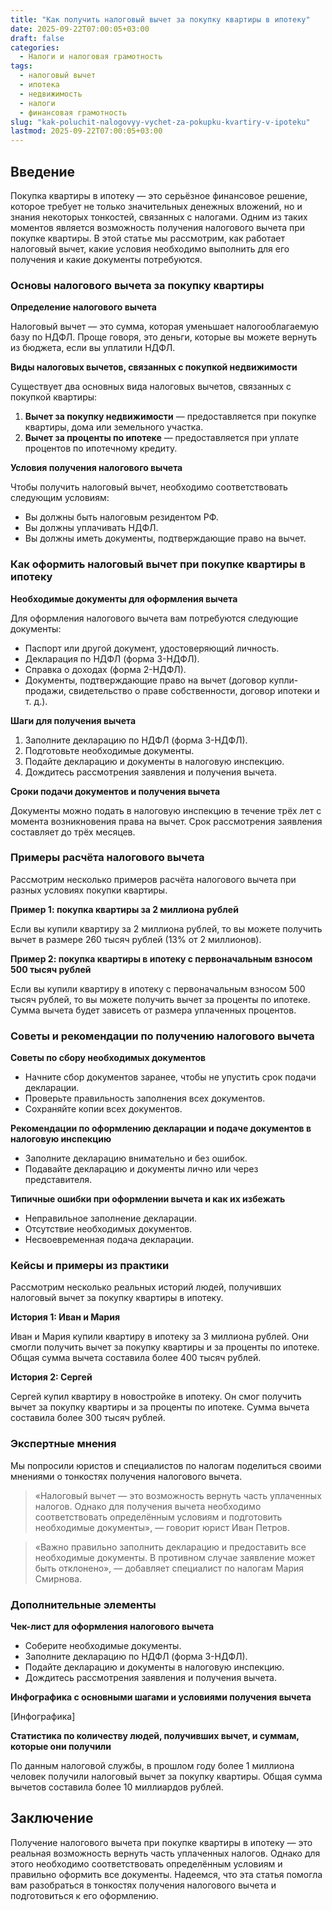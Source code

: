 ```yaml
---
title: "Как получить налоговый вычет за покупку квартиры в ипотеку"
date: 2025-09-22T07:00:05+03:00
draft: false
categories:
  - Налоги и налоговая грамотность
tags:
  - налоговый вычет
  - ипотека
  - недвижимость
  - налоги
  - финансовая грамотность
slug: "kak-poluchit-nalogovyy-vychet-za-pokupku-kvartiry-v-ipoteku"
lastmod: 2025-09-22T07:00:05+03:00
---
```


## Введение

Покупка квартиры в ипотеку — это серьёзное финансовое решение, которое требует не только значительных денежных вложений, но и знания некоторых тонкостей, связанных с налогами. Одним из таких моментов является возможность получения налогового вычета при покупке квартиры. В этой статье мы рассмотрим, как работает налоговый вычет, какие условия необходимо выполнить для его получения и какие документы потребуются.

### Основы налогового вычета за покупку квартиры

**Определение налогового вычета**

Налоговый вычет — это сумма, которая уменьшает налогооблагаемую базу по НДФЛ. Проще говоря, это деньги, которые вы можете вернуть из бюджета, если вы уплатили НДФЛ.

**Виды налоговых вычетов, связанных с покупкой недвижимости**

Существует два основных вида налоговых вычетов, связанных с покупкой квартиры:

1. **Вычет за покупку недвижимости** — предоставляется при покупке квартиры, дома или земельного участка.
2. **Вычет за проценты по ипотеке** — предоставляется при уплате процентов по ипотечному кредиту.

**Условия получения налогового вычета**

Чтобы получить налоговый вычет, необходимо соответствовать следующим условиям:

- Вы должны быть налоговым резидентом РФ.
- Вы должны уплачивать НДФЛ.
- Вы должны иметь документы, подтверждающие право на вычет.

### Как оформить налоговый вычет при покупке квартиры в ипотеку

**Необходимые документы для оформления вычета**

Для оформления налогового вычета вам потребуются следующие документы:

- Паспорт или другой документ, удостоверяющий личность.
- Декларация по НДФЛ (форма 3-НДФЛ).
- Справка о доходах (форма 2-НДФЛ).
- Документы, подтверждающие право на вычет (договор купли-продажи, свидетельство о праве собственности, договор ипотеки и т. д.).

**Шаги для получения вычета**

1. Заполните декларацию по НДФЛ (форма 3-НДФЛ).
2. Подготовьте необходимые документы.
3. Подайте декларацию и документы в налоговую инспекцию.
4. Дождитесь рассмотрения заявления и получения вычета.

**Сроки подачи документов и получения вычета**

Документы можно подать в налоговую инспекцию в течение трёх лет с момента возникновения права на вычет. Срок рассмотрения заявления составляет до трёх месяцев.

### Примеры расчёта налогового вычета

Рассмотрим несколько примеров расчёта налогового вычета при разных условиях покупки квартиры.

**Пример 1: покупка квартиры за 2 миллиона рублей**

Если вы купили квартиру за 2 миллиона рублей, то вы можете получить вычет в размере 260 тысяч рублей (13% от 2 миллионов).

**Пример 2: покупка квартиры в ипотеку с первоначальным взносом 500 тысяч рублей**

Если вы купили квартиру в ипотеку с первоначальным взносом 500 тысяч рублей, то вы можете получить вычет за проценты по ипотеке. Сумма вычета будет зависеть от размера уплаченных процентов.

### Советы и рекомендации по получению налогового вычета

**Советы по сбору необходимых документов**

- Начните сбор документов заранее, чтобы не упустить срок подачи декларации.
- Проверьте правильность заполнения всех документов.
- Сохраняйте копии всех документов.

**Рекомендации по оформлению декларации и подаче документов в налоговую инспекцию**

- Заполните декларацию внимательно и без ошибок.
- Подавайте декларацию и документы лично или через представителя.

**Типичные ошибки при оформлении вычета и как их избежать**

- Неправильное заполнение декларации.
- Отсутствие необходимых документов.
- Несвоевременная подача декларации.

### Кейсы и примеры из практики

Рассмотрим несколько реальных историй людей, получивших налоговый вычет за покупку квартиры в ипотеку.

**История 1: Иван и Мария**

Иван и Мария купили квартиру в ипотеку за 3 миллиона рублей. Они смогли получить вычет за покупку квартиры и за проценты по ипотеке. Общая сумма вычета составила более 400 тысяч рублей.

**История 2: Сергей**

Сергей купил квартиру в новостройке в ипотеку. Он смог получить вычет за покупку квартиры и за проценты по ипотеке. Сумма вычета составила более 300 тысяч рублей.

### Экспертные мнения

Мы попросили юристов и специалистов по налогам поделиться своими мнениями о тонкостях получения налогового вычета.

> «Налоговый вычет — это возможность вернуть часть уплаченных налогов. Однако для получения вычета необходимо соответствовать определённым условиям и подготовить необходимые документы», — говорит юрист Иван Петров.

> «Важно правильно заполнить декларацию и предоставить все необходимые документы. В противном случае заявление может быть отклонено», — добавляет специалист по налогам Мария Смирнова.

### Дополнительные элементы

**Чек-лист для оформления налогового вычета**

- Соберите необходимые документы.
- Заполните декларацию по НДФЛ (форма 3-НДФЛ).
- Подайте декларацию и документы в налоговую инспекцию.
- Дождитесь рассмотрения заявления и получения вычета.

**Инфографика с основными шагами и условиями получения вычета**

[Инфографика]

**Статистика по количеству людей, получивших вычет, и суммам, которые они получили**

По данным налоговой службы, в прошлом году более 1 миллиона человек получили налоговый вычет за покупку квартиры. Общая сумма вычетов составила более 10 миллиардов рублей.

## Заключение

Получение налогового вычета при покупке квартиры в ипотеку — это реальная возможность вернуть часть уплаченных налогов. Однако для этого необходимо соответствовать определённым условиям и правильно оформить все документы. Надеемся, что эта статья помогла вам разобраться в тонкостях получения налогового вычета и подготовиться к его оформлению.
